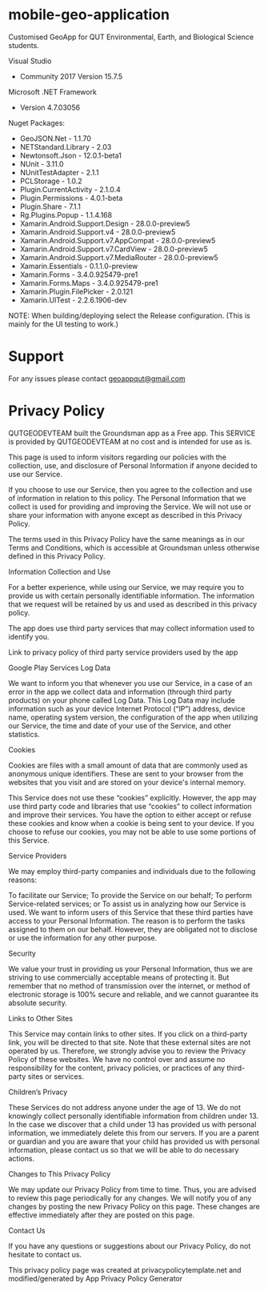 # mobile-geo-application
Customised GeoApp for QUT Environmental, Earth, and Biological Science students.

Visual Studio

-	Community 2017 Version 15.7.5

Microsoft .NET Framework

-	Version 4.7.03056

Nuget Packages:

-	GeoJSON.Net - 1.1.70
-	NETStandard.Library - 2.03
-	Newtonsoft.Json - 12.0.1-beta1
-	NUnit - 3.11.0
-	NUnitTestAdapter - 2.1.1
-	PCLStorage - 1.0.2
-	Plugin.CurrentActivity - 2.1.0.4
-	Plugin.Permissions - 4.0.1-beta
-	Plugin.Share - 7.1.1
-	Rg.Plugins.Popup - 1.1.4.168
-	Xamarin.Android.Support.Design - 28.0.0-preview5
-	Xamarin.Android.Support.v4 - 28.0.0-preview5
-	Xamarin.Android.Support.v7.AppCompat - 28.0.0-preview5
-	Xamarin.Android.Support.v7.CardView - 28.0.0-preview5
-	Xamarin.Android.Support.v7.MediaRouter - 28.0.0-preview5
-	Xamarin.Essentials - 0.1.1.0-preview
-	Xamarin.Forms - 3.4.0.925479-pre1
-	Xamarin.Forms.Maps - 3.4.0.925479-pre1
-	Xamarin.Plugin.FilePicker - 2.0.121
-	Xamarin.UITest - 2.2.6.1906-dev

NOTE: When building/deploying select the Release configuration. (This is mainly for the UI testing to work.)



# Support
For any issues please contact geoappqut@gmail.com


# Privacy Policy

QUTGEODEVTEAM built the Groundsman app as a Free app. This SERVICE is provided by QUTGEODEVTEAM at no cost and is intended for use as is.

This page is used to inform visitors regarding our policies with the collection, use, and disclosure of Personal Information if anyone decided to use our Service.

If you choose to use our Service, then you agree to the collection and use of information in relation to this policy. The Personal Information that we collect is used for providing and improving the Service. We will not use or share your information with anyone except as described in this Privacy Policy.

The terms used in this Privacy Policy have the same meanings as in our Terms and Conditions, which is accessible at Groundsman unless otherwise defined in this Privacy Policy.

Information Collection and Use

For a better experience, while using our Service, we may require you to provide us with certain personally identifiable information. The information that we request will be retained by us and used as described in this privacy policy.

The app does use third party services that may collect information used to identify you.

Link to privacy policy of third party service providers used by the app

Google Play Services
Log Data

We want to inform you that whenever you use our Service, in a case of an error in the app we collect data and information (through third party products) on your phone called Log Data. This Log Data may include information such as your device Internet Protocol (“IP”) address, device name, operating system version, the configuration of the app when utilizing our Service, the time and date of your use of the Service, and other statistics.

Cookies

Cookies are files with a small amount of data that are commonly used as anonymous unique identifiers. These are sent to your browser from the websites that you visit and are stored on your device's internal memory.

This Service does not use these “cookies” explicitly. However, the app may use third party code and libraries that use “cookies” to collect information and improve their services. You have the option to either accept or refuse these cookies and know when a cookie is being sent to your device. If you choose to refuse our cookies, you may not be able to use some portions of this Service.

Service Providers

We may employ third-party companies and individuals due to the following reasons:

To facilitate our Service;
To provide the Service on our behalf;
To perform Service-related services; or
To assist us in analyzing how our Service is used.
We want to inform users of this Service that these third parties have access to your Personal Information. The reason is to perform the tasks assigned to them on our behalf. However, they are obligated not to disclose or use the information for any other purpose.

Security

We value your trust in providing us your Personal Information, thus we are striving to use commercially acceptable means of protecting it. But remember that no method of transmission over the internet, or method of electronic storage is 100% secure and reliable, and we cannot guarantee its absolute security.

Links to Other Sites

This Service may contain links to other sites. If you click on a third-party link, you will be directed to that site. Note that these external sites are not operated by us. Therefore, we strongly advise you to review the Privacy Policy of these websites. We have no control over and assume no responsibility for the content, privacy policies, or practices of any third-party sites or services.

Children’s Privacy

These Services do not address anyone under the age of 13. We do not knowingly collect personally identifiable information from children under 13. In the case we discover that a child under 13 has provided us with personal information, we immediately delete this from our servers. If you are a parent or guardian and you are aware that your child has provided us with personal information, please contact us so that we will be able to do necessary actions.

Changes to This Privacy Policy

We may update our Privacy Policy from time to time. Thus, you are advised to review this page periodically for any changes. We will notify you of any changes by posting the new Privacy Policy on this page. These changes are effective immediately after they are posted on this page.

Contact Us

If you have any questions or suggestions about our Privacy Policy, do not hesitate to contact us.

This privacy policy page was created at privacypolicytemplate.net and modified/generated by App Privacy Policy Generator
